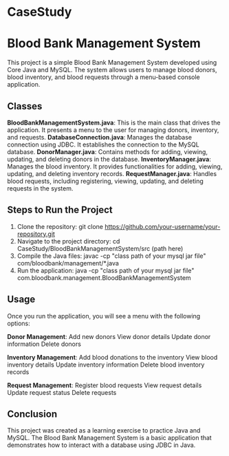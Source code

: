 # CaseStudy

# Blood Bank Management System
This project is a simple Blood Bank Management System developed using Core Java and MySQL. The system allows users to manage blood donors, blood inventory, and blood requests through a menu-based console application.

## Classes
**BloodBankManagementSystem.java**: This is the main class that drives the application. It presents a menu to the user for managing donors, inventory, and requests.
**DatabaseConnection.java**: Manages the database connection using JDBC. It establishes the connection to the MySQL database.
**DonorManager.java**: Contains methods for adding, viewing, updating, and deleting donors in the database.
**InventoryManager.java**: Manages the blood inventory. It provides functionalities for adding, viewing, updating, and deleting inventory records.
**RequestManager.java**: Handles blood requests, including registering, viewing, updating, and deleting requests in the system.

## Steps to Run the Project
1. Clone the repository: git clone https://github.com/your-username/your-repository.git
2. Navigate to the project directory: cd CaseStudy/BloodBankManagementSystem/src (path here)
3. Compile the Java files: javac -cp "class path of your mysql jar file" com/bloodbank/management/*.java
4. Run the application: java -cp "class path of your mysql jar file" com.bloodbank.management.BloodBankManagementSystem

## Usage
Once you run the application, you will see a menu with the following options:

**Donor Management**:
Add new donors
View donor details
Update donor information
Delete donors

**Inventory Management**:
Add blood donations to the inventory
View blood inventory details
Update inventory information
Delete blood inventory records

**Request Management**:
Register blood requests
View request details
Update request status
Delete requests

## Conclusion
This project was created as a learning exercise to practice Java and MySQL. The Blood Bank Management System is a basic application that demonstrates how to interact with a database using JDBC in Java.

